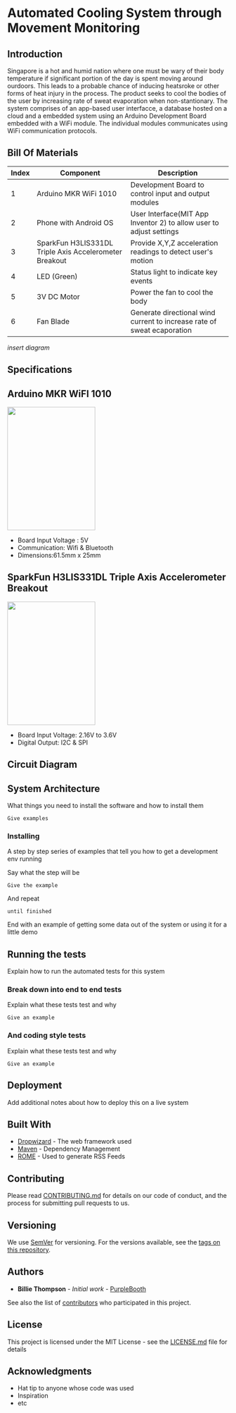 # Automated Cooling System through Movement Monitoring


## Introduction
Singapore is a hot and humid nation where one must be wary of their body temperature if significant portion of the day is spent moving around ourdoors. This leads to a probable chance of inducing heatsroke or other forms of heat injury in the process. The product seeks to cool the bodies of the user by increasing rate of sweat evaporation when non-stantionary.
The system comprises of an app-based user interfacce, a database hosted on a cloud and a embedded system using an Arduino Development Board embedded with a WiFi module. The individual modules communicates using WiFi communication protocols. 

## Bill Of Materials

| Index         | Component      | Description   |
| --   | ------------- | ------------- |
| 1  | Arduino MKR WiFi 1010  | Development Board to control input and output modules  | 
| 2  | Phone with Android OS  | User Interface(MIT App Inventor 2) to allow user to adjust settings   |
| 3  | SparkFun H3LIS331DL Triple Axis Accelerometer Breakout  | Provide X,Y,Z acceleration readings to detect user's motion   |
| 4  | LED (Green) | Status light to indicate key events | 
| 5  | 3V DC Motor | Power the fan to cool the body| 
| 6  | Fan Blade | Generate directional wind current to increase rate of sweat ecaporation| 

*insert diagram*

## Specifications

## Arduino MKR WiFI 1010

<img src="https://static.cytron.io/image/catalog/products/ARDUINO-MKR-1010/ARDUINO-MKR-1010-b.jpg" width="200" height="280">

* Board Input Voltage : 5V
* Communication: Wifi & Bluetooth
* Dimensions:61.5mm x 25mm

## SparkFun H3LIS331DL Triple Axis Accelerometer Breakout
<img src="https://cdn.sparkfun.com//assets/parts/1/2/5/3/2/14480-01.jpg" width="200" height="280">

* Board Input Voltage: 2.16V to 3.6V
* Digital Output: I2C & SPI


## Circuit Diagram

## System Architecture
What things you need to install the software and how to install them

```
Give examples
```

### Installing

A step by step series of examples that tell you how to get a development env running

Say what the step will be

```
Give the example
```

And repeat

```
until finished
```

End with an example of getting some data out of the system or using it for a little demo

## Running the tests

Explain how to run the automated tests for this system

### Break down into end to end tests

Explain what these tests test and why

```
Give an example
```

### And coding style tests

Explain what these tests test and why

```
Give an example
```

## Deployment

Add additional notes about how to deploy this on a live system

## Built With

* [Dropwizard](http://www.dropwizard.io/1.0.2/docs/) - The web framework used
* [Maven](https://maven.apache.org/) - Dependency Management
* [ROME](https://rometools.github.io/rome/) - Used to generate RSS Feeds

## Contributing

Please read [CONTRIBUTING.md](https://gist.github.com/PurpleBooth/b24679402957c63ec426) for details on our code of conduct, and the process for submitting pull requests to us.

## Versioning

We use [SemVer](http://semver.org/) for versioning. For the versions available, see the [tags on this repository](https://github.com/your/project/tags). 

## Authors

* **Billie Thompson** - *Initial work* - [PurpleBooth](https://github.com/PurpleBooth)

See also the list of [contributors](https://github.com/your/project/contributors) who participated in this project.

## License

This project is licensed under the MIT License - see the [LICENSE.md](LICENSE.md) file for details

## Acknowledgments

* Hat tip to anyone whose code was used
* Inspiration
* etc
